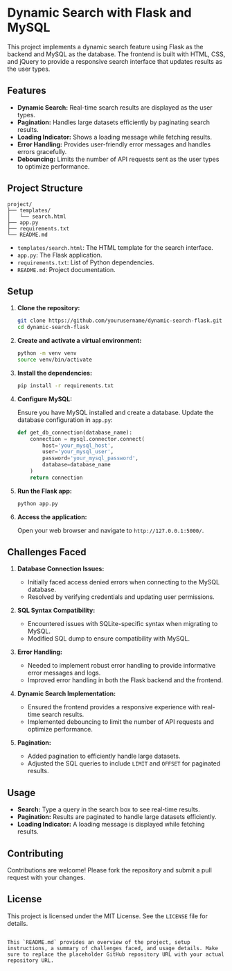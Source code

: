 
# Dynamic Search with Flask and MySQL

This project implements a dynamic search feature using Flask as the backend and MySQL as the database. The frontend is built with HTML, CSS, and jQuery to provide a responsive search interface that updates results as the user types.

## Features

- **Dynamic Search:** Real-time search results are displayed as the user types.
- **Pagination:** Handles large datasets efficiently by paginating search results.
- **Loading Indicator:** Shows a loading message while fetching results.
- **Error Handling:** Provides user-friendly error messages and handles errors gracefully.
- **Debouncing:** Limits the number of API requests sent as the user types to optimize performance.

## Project Structure

```
project/
├── templates/
│   └── search.html
├── app.py
├── requirements.txt
└── README.md
```

- `templates/search.html`: The HTML template for the search interface.
- `app.py`: The Flask application.
- `requirements.txt`: List of Python dependencies.
- `README.md`: Project documentation.

## Setup

1. **Clone the repository:**

   ```bash
   git clone https://github.com/yourusername/dynamic-search-flask.git
   cd dynamic-search-flask
   ```

2. **Create and activate a virtual environment:**

   ```bash
   python -m venv venv
   source venv/bin/activate
   ```

3. **Install the dependencies:**

   ```bash
   pip install -r requirements.txt
   ```

4. **Configure MySQL:**

   Ensure you have MySQL installed and create a database. Update the database configuration in `app.py`:

   ```python
   def get_db_connection(database_name):
       connection = mysql.connector.connect(
           host='your_mysql_host',
           user='your_mysql_user',
           password='your_mysql_password',
           database=database_name
       )
       return connection
   ```

5. **Run the Flask app:**

   ```bash
   python app.py
   ```

6. **Access the application:**

   Open your web browser and navigate to `http://127.0.0.1:5000/`.

## Challenges Faced

1. **Database Connection Issues:**
   - Initially faced access denied errors when connecting to the MySQL database.
   - Resolved by verifying credentials and updating user permissions.

2. **SQL Syntax Compatibility:**
   - Encountered issues with SQLite-specific syntax when migrating to MySQL.
   - Modified SQL dump to ensure compatibility with MySQL.

3. **Error Handling:**
   - Needed to implement robust error handling to provide informative error messages and logs.
   - Improved error handling in both the Flask backend and the frontend.

4. **Dynamic Search Implementation:**
   - Ensured the frontend provides a responsive experience with real-time search results.
   - Implemented debouncing to limit the number of API requests and optimize performance.

5. **Pagination:**
   - Added pagination to efficiently handle large datasets.
   - Adjusted the SQL queries to include `LIMIT` and `OFFSET` for paginated results.

## Usage

- **Search:** Type a query in the search box to see real-time results.
- **Pagination:** Results are paginated to handle large datasets efficiently.
- **Loading Indicator:** A loading message is displayed while fetching results.

## Contributing

Contributions are welcome! Please fork the repository and submit a pull request with your changes.

## License

This project is licensed under the MIT License. See the `LICENSE` file for details.

```

This `README.md` provides an overview of the project, setup instructions, a summary of challenges faced, and usage details. Make sure to replace the placeholder GitHub repository URL with your actual repository URL.
